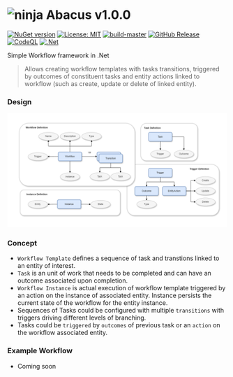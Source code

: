 # <img src="https://github.com/NinjaRocks/abacus.net/blob/master/images/ninja-icon-16.png" alt="ninja" style="width:30px;"/> Abacus v1.0.0
[![NuGet version](https://badge.fury.io/nu/abacus.net.svg)](https://badge.fury.io/nu/abacus.net) [![License: MIT](https://img.shields.io/badge/License-MIT-yellow.svg)](https://github.com/NinjaRocks/abacus.net/blob/master/License.md) [![build-master](https://github.com/NinjaRocks/abacus.net/actions/workflows/Build-Master.yml/badge.svg)](https://github.com/NinjaRocks/abacus.net/actions/workflows/Build-Master.yml) [![GitHub Release](https://img.shields.io/github/v/release/ninjarocks/abacus.net?logo=github&sort=semver)](https://github.com/ninjarocks/abacus.net/releases/latest)
[![CodeQL](https://github.com/NinjaRocks/abacus.net/actions/workflows/codeql.yml/badge.svg)](https://github.com/NinjaRocks/abacus.net/actions/workflows/codeql.yml) [![.Net](https://img.shields.io/badge/.Net-8.0-blue)](https://dotnet.microsoft.com/en-us/download/dotnet/8.0)

Simple Workflow framework in .Net
> Allows creating workflow templates with tasks transitions, triggered by outcomes of constituent tasks and entity actions linked to workflow (such as create, update or delete of linked entity).
### Design
![Abscus.Design](images/abscus.design.png)

### Concept
- `Workflow Template` defines a sequence of task and transtions linked to an entity of interest.
- `Task` is an unit of work that needs to be completed and can have an outcome associated upon completion.
- `Workflow Instance` is actual execution of workflow template triggered by an action on the instance of associated entity. Instance persists the current state of the workflow for the entity instance.
- Sequences of Tasks could be configured with multiple `transitions` with triggers driving different levels of branching.
- Tasks could be `triggered` by `outcomes` of previous task or an `action` on the workflow associated entity.
### Example Workflow
- Coming soon

